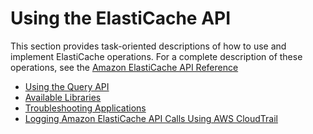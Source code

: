# Using the ElastiCache API<a name="ProgrammingGuide"></a>

This section provides task\-oriented descriptions of how to use and implement ElastiCache operations\. For a complete description of these operations, see the [Amazon ElastiCache API Reference](http://docs.aws.amazon.com/AmazonElastiCache/latest/APIReference/)


+ [Using the Query API](ProgrammingGuide.QueryAPI.md)
+ [Available Libraries](using-libraries.md)
+ [Troubleshooting Applications](Troubleshooting.md)
+ [Logging Amazon ElastiCache API Calls Using AWS CloudTrail](Logging.md)